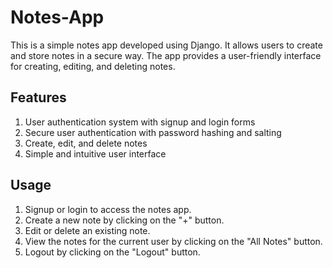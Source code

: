 # Notes-App
This is a simple notes app developed using Django. It allows users to create and store notes in a secure way. The app provides a user-friendly interface for creating, editing, and deleting notes.

## Features
1. User authentication system with signup and login forms
2. Secure user authentication with password hashing and salting
3. Create, edit, and delete notes
4. Simple and intuitive user interface

## Usage
1. Signup or login to access the notes app.
2. Create a new note by clicking on the "+" button.
3. Edit or delete an existing note.
4. View the notes for the current user by clicking on the "All Notes" button.
5. Logout by clicking on the "Logout" button.
